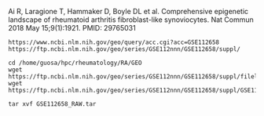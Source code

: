 Ai R, Laragione T, Hammaker D, Boyle DL et al. Comprehensive epigenetic landscape of rheumatoid arthritis fibroblast-like synoviocytes. Nat Commun 2018 May 15;9(1):1921. PMID: 29765031


```
https://www.ncbi.nlm.nih.gov/geo/query/acc.cgi?acc=GSE112658
https://ftp.ncbi.nlm.nih.gov/geo/series/GSE112nnn/GSE112658/suppl/

cd /home/guosa/hpc/rheumatology/RA/GEO
wget https://ftp.ncbi.nlm.nih.gov/geo/series/GSE112nnn/GSE112658/suppl/filelist.txt
wget https://ftp.ncbi.nlm.nih.gov/geo/series/GSE112nnn/GSE112658/suppl/GSE112658_RAW.tar

tar xvf GSE112658_RAW.tar

```
